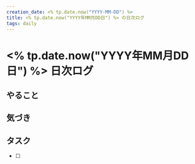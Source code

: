```yaml
---
creation_date: <% tp.date.now("YYYY-MM-DD") %>
title: <% tp.date.now("YYYY年MM月DD日") %> の日次ログ
tags: daily
---
```


# <% tp.date.now("YYYY年MM月DD日") %> 日次ログ

## やること
## 気づき

## タスク
- [ ]